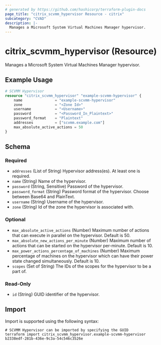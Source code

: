 ```yaml
---
# generated by https://github.com/hashicorp/terraform-plugin-docs
page_title: "citrix_scvmm_hypervisor Resource - citrix"
subcategory: "CVAD"
description: |-
  Manages a Microsoft System Virtual Machines Manager hypervisor.
---
```


# citrix_scvmm_hypervisor (Resource)

Manages a Microsoft System Virtual Machines Manager hypervisor.

## Example Usage

```terraform
# SCVMM Hypervisor
resource "citrix_scvmm_hypervisor" "example-scvmm-hypervisor" {
    name               = "example-scvmm-hypervisor"
    zone               = "<Zone Id>"
    username           = "<Username>"
    password           = "<Password_In_Plaintext>"
    password_format    = "Plaintext"
    addresses          = ["scvmm.example.com"]
    max_absolute_active_actions = 50
}
```

<!-- schema generated by tfplugindocs -->
## Schema

### Required

- `addresses` (List of String) Hypervisor address(es). At least one is required.
- `name` (String) Name of the hypervisor.
- `password` (String, Sensitive) Password of the hypervisor.
- `password_format` (String) Password format of the hypervisor. Choose between Base64 and PlainText.
- `username` (String) Username of the hypervisor.
- `zone` (String) Id of the zone the hypervisor is associated with.

### Optional

- `max_absolute_active_actions` (Number) Maximum number of actions that can execute in parallel on the hypervisor. Default is 50.
- `max_absolute_new_actions_per_minute` (Number) Maximum number of actions that can be started on the hypervisor per-minute. Default is 10.
- `max_power_actions_percentage_of_machines` (Number) Maximum percentage of machines on the hypervisor which can have their power state changed simultaneously. Default is 10.
- `scopes` (Set of String) The IDs of the scopes for the hypervisor to be a part of.

### Read-Only

- `id` (String) GUID identifier of the hypervisor.

## Import

Import is supported using the following syntax:

```shell
# SCVMM Hypervisor can be imported by specifying the GUID
terraform import citrix_scvmm_hypervisor.example-scvmm-hypervisor b2338edf-281b-436e-9c3a-54c546c3526e
```